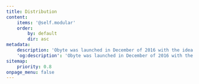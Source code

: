 ```yaml
---
title: Distribution
content:
    items: '@self.modular'
    order:
        by: default
        dir: asc
metadata:
    description: 'Obyte was launched in December of 2016 with the idea of distributing 99% of all Bytes and Blackbytes for free in order to bootstrap its adoption.'
    'og:description': 'Obyte was launched in December of 2016 with the idea of distributing 99% of all Bytes and Blackbytes for free in order to bootstrap its adoption.'
sitemap:
    priority: 0.8
onpage_menu: false
---
```


